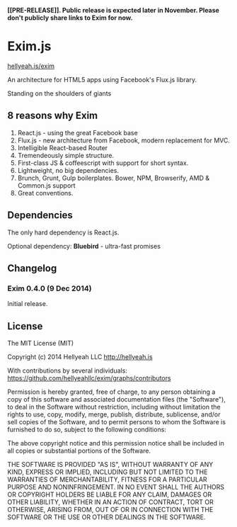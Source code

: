 **[[PRE-RELEASE]]. Public release is expected later in November. Please don't publicly share links to Exim for now.**

# Exim.js

[hellyeah.is/exim](http://hellyeah.is/exim/)

An architecture for HTML5 apps using Facebook's Flux.js library.

Standing on the shoulders of giants

## 8 reasons why Exim

1. React.js - using the great Facebook base
2. Flux.js - new architecture from Facebook, modern replacement for MVC.
3. Intelligible React-based Router
4. Tremendeously simple structure.
5. First-class JS & coffeescript with support for short syntax.
6. Lightweight, no big dependencies.
7. Brunch, Grunt, Gulp boilerplates. Bower, NPM, Browserify, AMD & Common.js support
8. Great conventions.

## Dependencies

The only hard dependency is React.js.

Optional dependency: **Bluebird** - ultra-fast promises

## Changelog

### Exim 0.4.0 (9 Dec 2014)

Initial release.

## License

The MIT License (MIT)

Copyright (c) 2014 Hellyeah LLC http://hellyeah.is

With contributions by several individuals: https://github.com/hellyeahllc/exim/graphs/contributors

Permission is hereby granted, free of charge, to any person obtaining a copy of
this software and associated documentation files (the "Software"), to deal in
the Software without restriction, including without limitation the rights to
use, copy, modify, merge, publish, distribute, sublicense, and/or sell copies of
the Software, and to permit persons to whom the Software is furnished to do so,
subject to the following conditions:

The above copyright notice and this permission notice shall be included in all
copies or substantial portions of the Software.

THE SOFTWARE IS PROVIDED "AS IS", WITHOUT WARRANTY OF ANY KIND, EXPRESS OR
IMPLIED, INCLUDING BUT NOT LIMITED TO THE WARRANTIES OF MERCHANTABILITY, FITNESS
FOR A PARTICULAR PURPOSE AND NONINFRINGEMENT. IN NO EVENT SHALL THE AUTHORS OR
COPYRIGHT HOLDERS BE LIABLE FOR ANY CLAIM, DAMAGES OR OTHER LIABILITY, WHETHER
IN AN ACTION OF CONTRACT, TORT OR OTHERWISE, ARISING FROM, OUT OF OR IN
CONNECTION WITH THE SOFTWARE OR THE USE OR OTHER DEALINGS IN THE SOFTWARE.
